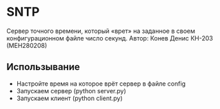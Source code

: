 # SNTP
Сервер точного времени, который «врет» на заданное в своем конфигурационном файле число секунд.
Автор: Конев Денис КН-203 (МЕН280208)

## Использывание
- Настройте время на которое врёт сервер в файле config
- Запускаем сервер (python server.py)
- Запускаем клиент (python client.py)
